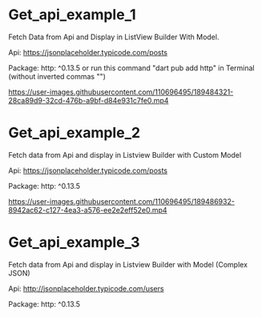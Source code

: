 # Get_api_example_1

Fetch Data from Api and Display in ListView Builder With Model.

Api: https://jsonplaceholder.typicode.com/posts


Package: http: ^0.13.5 or run this command "dart pub add http" in Terminal (without inverted commas "")




https://user-images.githubusercontent.com/110696495/189484321-28ca89d9-32cd-476b-a9bf-d84e931c7fe0.mp4


# Get_api_example_2
Fetch data from Api and display in Listview Builder with Custom Model

Api: https://jsonplaceholder.typicode.com/posts

Package:  http: ^0.13.5

https://user-images.githubusercontent.com/110696495/189486932-8942ac62-c127-4ea3-a576-ee2e2eff52e0.mp4






# Get_api_example_3
Fetch data from Api and display in Listview Builder with Model (Complex JSON)

Api: http://jsonplaceholder.typicode.com/users

Package:  http: ^0.13.5


